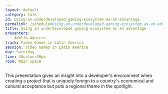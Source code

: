 ```yaml
---
layout: default
category: talk
id: Using-an-underdeveloped-gaming-ecosystem-as-an-advantage
permalink: /schedule#Using-an-underdeveloped-gaming-ecosystem-as-an-advantage
title: Using an underdeveloped gaming ecosystem as an advantage
presenters:
  - Adolfo Aguirre
track: Video Games in Latin America
session: Video Games in Latin America
day: Saturday
time: 4&colon;30pm
room: Main Space
---
```

This presentation gives an insight into a developer's environment when creating a project that is uniquely foreign to a country's economical and cultural acceptance but puts a regional theme in the spotlight.